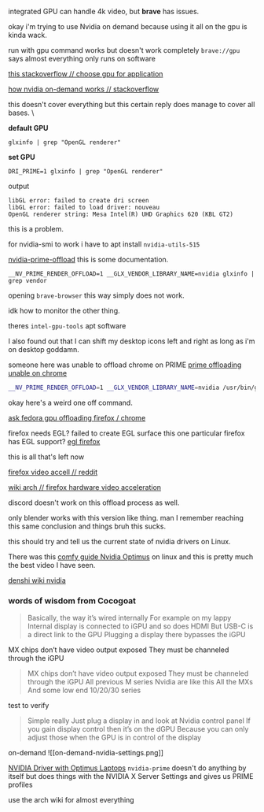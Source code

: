 integrated GPU can handle 4k video, but **brave** has issues.

okay i'm trying to use Nvidia on demand because using it all on the gpu is kinda wack.

run with gpu command works but doesn't work completely
`brave://gpu` says almost everything only runs on software

[this stackoverflow // choose gpu for application](https://askubuntu.com/questions/596855/choose-which-gpu-to-use-for-each-application)

[how nvidia on-demand works // stackoverflow](https://askubuntu.com/questions/1201072/how-nvidia-on-demand-option-works-in-nvidia-x-server-settings)

this doesn't cover everything but this certain reply does manage to cover all bases. \


**default GPU**
```
glxinfo | grep "OpenGL renderer"
```

**set GPU**
```
DRI_PRIME=1 glxinfo | grep "OpenGL renderer"
```
output
```
libGL error: failed to create dri screen
libGL error: failed to load driver: nouveau
OpenGL renderer string: Mesa Intel(R) UHD Graphics 620 (KBL GT2)
```
this is a problem.

for nvidia-smi to work i have to apt install `nvidia-utils-515`

[nvidia-prime-offload](https://download.nvidia.com/XFree86/Linux-x86_64/440.44/README/primerenderoffload.html)
this is some documentation.


```
__NV_PRIME_RENDER_OFFLOAD=1 __GLX_VENDOR_LIBRARY_NAME=nvidia glxinfo | grep vendor
```

opening `brave-browser` this way simply does not work.

idk how to monitor the other thing.

theres
`intel-gpu-tools` apt software

I also found out that I can shift my desktop icons left and right as long as i'm on desktop goddamn.

someone here was unable to offload chrome on PRIME
[prime offloading unable on chrome](https://forums.developer.nvidia.com/t/prime-offloading-unable-to-run-chrome/81600/6)


```sh
__NV_PRIME_RENDER_OFFLOAD=1 __GLX_VENDOR_LIBRARY_NAME=nvidia /usr/bin/google-chrome-unstable --ignore-gpu-blacklist --enable-gpu-rasterization --enable-native-gpu-memory-buffers --enable-zero-copy
```
okay here's a weird one off command.

[ask fedora gpu offloading firefox / chrome](https://ask.fedoraproject.org/t/how-to-use-gpu-offloading-with-browser-firefox-or-chromium/6317)

firefox needs EGL?
failed to create EGL surface
this one particular firefox has EGL support?
[egl firefox](https://mastransky.wordpress.com/2021/10/30/firefox-94-comes-with-egl-on-x11/)

this is all that's left now

[firefox video accell // reddit](https://www.reddit.com/r/firefox/comments/olz0um/unable_to_make_firefox_use_video_acceleration_on/)

[wiki arch // firefox hardware video acceleration](https://wiki.archlinux.org/title/Firefox#Hardware_video_acceleration)

discord doesn't work on this offload process as well.


only blender works with this version like thing.
man I remember reaching this same conclusion and things bruh this sucks.

this should try and tell us the current state of nvidia drivers on Linux.


There was this [comfy guide Nvidia Optimus](https://www.youtube.com/watch?v=Pn2iUgW3l6w) on linux
and this is pretty much the best video I have seen.

[denshi wiki nvidia](https://wiki.denshi.org/hypha/software/nvidia)


### words of wisdom from Cocogoat
> Basically, the way it’s wired internally
For example on my lappy
Internal display is connected to iGPU and so does HDMI
But USB-C is a direct link to the GPU
Plugging a display there bypasses the iGPU

MX chips don’t have video output exposed
They must be channeled through the iGPU

> MX chips don’t have video output exposed
They must be channeled through the iGPU
All previous M series Nvidia are like this 
All the MXs
And some low end 10/20/30 series

test to verify
> Simple really
Just plug a display in and look at Nvidia control panel
If you gain display control then it’s on the dGPU
Because you can only adjust those when the GPU is in control of the display


on-demand
![[on-demand-nvidia-settings.png]]


[NVIDIA Driver with Optimus Laptops](https://download.nvidia.com/XFree86/Linux-x86_64/535.54.03/README/optimus.html)
`nvidia-prime` doesn't do anything by itself but does things with the NVIDIA X Server Settings and gives us PRIME profiles

use the arch wiki for almost everything